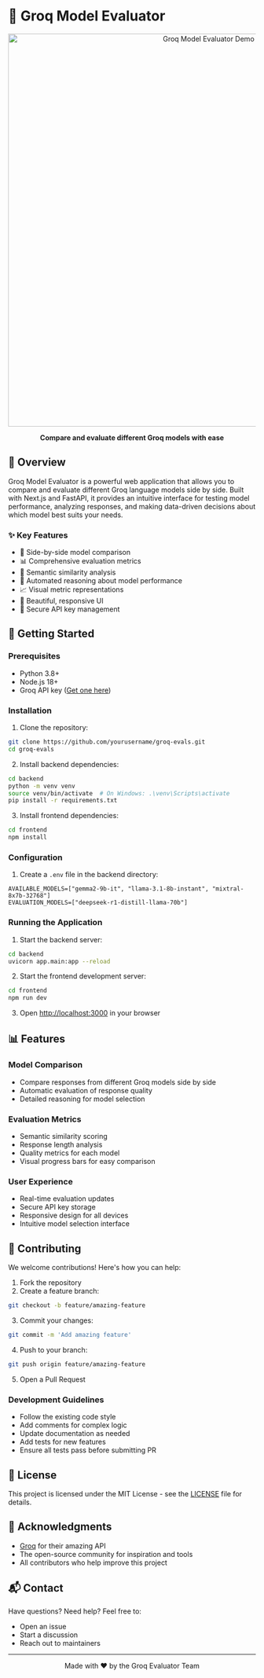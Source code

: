 # 🚀 Groq Model Evaluator

<div align="center">
  <img src="demo.png" alt="Groq Model Evaluator Demo" width="800" />
  
  <p align="center">
    <strong>Compare and evaluate different Groq models with ease</strong>
  </p>
</div>

## 🌟 Overview

Groq Model Evaluator is a powerful web application that allows you to compare and evaluate different Groq language models side by side. Built with Next.js and FastAPI, it provides an intuitive interface for testing model performance, analyzing responses, and making data-driven decisions about which model best suits your needs.

### ✨ Key Features

- 🔄 Side-by-side model comparison
- 📊 Comprehensive evaluation metrics
- 🎯 Semantic similarity analysis
- 🤖 Automated reasoning about model performance
- 📈 Visual metric representations
- 🎨 Beautiful, responsive UI
- 🔑 Secure API key management

## 🚀 Getting Started

### Prerequisites

- Python 3.8+
- Node.js 18+
- Groq API key ([Get one here](https://console.groq.com/keys))

### Installation

1. Clone the repository:
```bash
git clone https://github.com/yourusername/groq-evals.git
cd groq-evals
```

2. Install backend dependencies:
```bash
cd backend
python -m venv venv
source venv/bin/activate  # On Windows: .\venv\Scripts\activate
pip install -r requirements.txt
```

3. Install frontend dependencies:
```bash
cd frontend
npm install
```

### Configuration

1. Create a `.env` file in the backend directory:
```env
AVAILABLE_MODELS=["gemma2-9b-it", "llama-3.1-8b-instant", "mixtral-8x7b-32768"]
EVALUATION_MODELS=["deepseek-r1-distill-llama-70b"]
```

### Running the Application

1. Start the backend server:
```bash
cd backend
uvicorn app.main:app --reload
```

2. Start the frontend development server:
```bash
cd frontend
npm run dev
```

3. Open [http://localhost:3000](http://localhost:3000) in your browser

## 📊 Features

### Model Comparison
- Compare responses from different Groq models side by side
- Automatic evaluation of response quality
- Detailed reasoning for model selection

### Evaluation Metrics
- Semantic similarity scoring
- Response length analysis
- Quality metrics for each model
- Visual progress bars for easy comparison

### User Experience
- Real-time evaluation updates
- Secure API key storage
- Responsive design for all devices
- Intuitive model selection interface

## 🤝 Contributing

We welcome contributions! Here's how you can help:

1. Fork the repository
2. Create a feature branch:
```bash
git checkout -b feature/amazing-feature
```

3. Commit your changes:
```bash
git commit -m 'Add amazing feature'
```

4. Push to your branch:
```bash
git push origin feature/amazing-feature
```

5. Open a Pull Request

### Development Guidelines

- Follow the existing code style
- Add comments for complex logic
- Update documentation as needed
- Add tests for new features
- Ensure all tests pass before submitting PR

## 📝 License

This project is licensed under the MIT License - see the [LICENSE](LICENSE) file for details.

## 🙏 Acknowledgments

- [Groq](https://groq.com) for their amazing API
- The open-source community for inspiration and tools
- All contributors who help improve this project

## 📬 Contact

Have questions? Need help? Feel free to:
- Open an issue
- Start a discussion
- Reach out to maintainers

---

<div align="center">
  Made with ❤️ by the Groq Evaluator Team
</div> 
